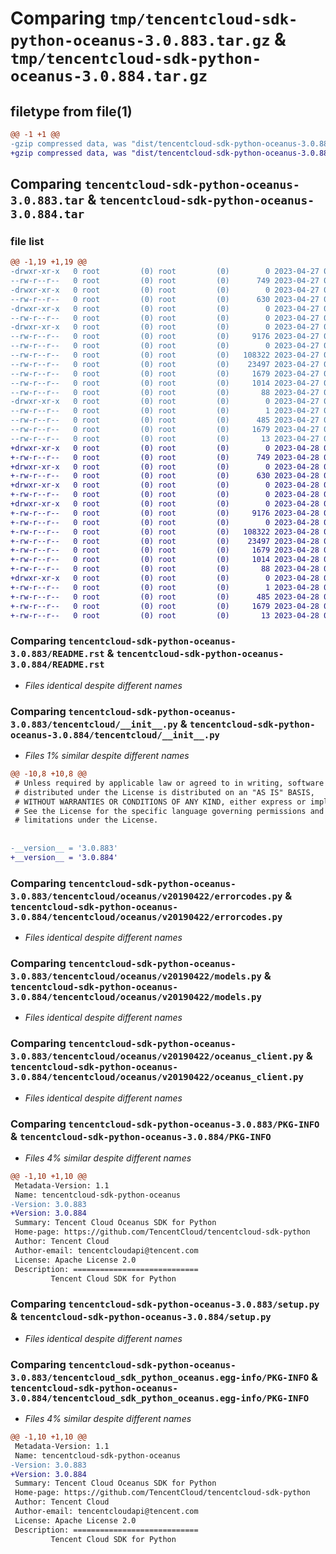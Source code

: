 # Comparing `tmp/tencentcloud-sdk-python-oceanus-3.0.883.tar.gz` & `tmp/tencentcloud-sdk-python-oceanus-3.0.884.tar.gz`

## filetype from file(1)

```diff
@@ -1 +1 @@
-gzip compressed data, was "dist/tencentcloud-sdk-python-oceanus-3.0.883.tar", last modified: Thu Apr 27 00:41:57 2023, max compression
+gzip compressed data, was "dist/tencentcloud-sdk-python-oceanus-3.0.884.tar", last modified: Fri Apr 28 02:35:05 2023, max compression
```

## Comparing `tencentcloud-sdk-python-oceanus-3.0.883.tar` & `tencentcloud-sdk-python-oceanus-3.0.884.tar`

### file list

```diff
@@ -1,19 +1,19 @@
-drwxr-xr-x   0 root         (0) root         (0)        0 2023-04-27 00:41:57.000000 tencentcloud-sdk-python-oceanus-3.0.883/
--rw-r--r--   0 root         (0) root         (0)      749 2023-04-27 00:41:56.000000 tencentcloud-sdk-python-oceanus-3.0.883/README.rst
-drwxr-xr-x   0 root         (0) root         (0)        0 2023-04-27 00:41:57.000000 tencentcloud-sdk-python-oceanus-3.0.883/tencentcloud/
--rw-r--r--   0 root         (0) root         (0)      630 2023-04-27 00:41:56.000000 tencentcloud-sdk-python-oceanus-3.0.883/tencentcloud/__init__.py
-drwxr-xr-x   0 root         (0) root         (0)        0 2023-04-27 00:41:57.000000 tencentcloud-sdk-python-oceanus-3.0.883/tencentcloud/oceanus/
--rw-r--r--   0 root         (0) root         (0)        0 2023-04-27 00:41:56.000000 tencentcloud-sdk-python-oceanus-3.0.883/tencentcloud/oceanus/__init__.py
-drwxr-xr-x   0 root         (0) root         (0)        0 2023-04-27 00:41:57.000000 tencentcloud-sdk-python-oceanus-3.0.883/tencentcloud/oceanus/v20190422/
--rw-r--r--   0 root         (0) root         (0)     9176 2023-04-27 00:41:56.000000 tencentcloud-sdk-python-oceanus-3.0.883/tencentcloud/oceanus/v20190422/errorcodes.py
--rw-r--r--   0 root         (0) root         (0)        0 2023-04-27 00:41:56.000000 tencentcloud-sdk-python-oceanus-3.0.883/tencentcloud/oceanus/v20190422/__init__.py
--rw-r--r--   0 root         (0) root         (0)   108322 2023-04-27 00:41:56.000000 tencentcloud-sdk-python-oceanus-3.0.883/tencentcloud/oceanus/v20190422/models.py
--rw-r--r--   0 root         (0) root         (0)    23497 2023-04-27 00:41:56.000000 tencentcloud-sdk-python-oceanus-3.0.883/tencentcloud/oceanus/v20190422/oceanus_client.py
--rw-r--r--   0 root         (0) root         (0)     1679 2023-04-27 00:41:57.000000 tencentcloud-sdk-python-oceanus-3.0.883/PKG-INFO
--rw-r--r--   0 root         (0) root         (0)     1014 2023-04-27 00:41:56.000000 tencentcloud-sdk-python-oceanus-3.0.883/setup.py
--rw-r--r--   0 root         (0) root         (0)       88 2023-04-27 00:41:57.000000 tencentcloud-sdk-python-oceanus-3.0.883/setup.cfg
-drwxr-xr-x   0 root         (0) root         (0)        0 2023-04-27 00:41:57.000000 tencentcloud-sdk-python-oceanus-3.0.883/tencentcloud_sdk_python_oceanus.egg-info/
--rw-r--r--   0 root         (0) root         (0)        1 2023-04-27 00:41:57.000000 tencentcloud-sdk-python-oceanus-3.0.883/tencentcloud_sdk_python_oceanus.egg-info/dependency_links.txt
--rw-r--r--   0 root         (0) root         (0)      485 2023-04-27 00:41:57.000000 tencentcloud-sdk-python-oceanus-3.0.883/tencentcloud_sdk_python_oceanus.egg-info/SOURCES.txt
--rw-r--r--   0 root         (0) root         (0)     1679 2023-04-27 00:41:57.000000 tencentcloud-sdk-python-oceanus-3.0.883/tencentcloud_sdk_python_oceanus.egg-info/PKG-INFO
--rw-r--r--   0 root         (0) root         (0)       13 2023-04-27 00:41:57.000000 tencentcloud-sdk-python-oceanus-3.0.883/tencentcloud_sdk_python_oceanus.egg-info/top_level.txt
+drwxr-xr-x   0 root         (0) root         (0)        0 2023-04-28 02:35:05.000000 tencentcloud-sdk-python-oceanus-3.0.884/
+-rw-r--r--   0 root         (0) root         (0)      749 2023-04-28 02:35:05.000000 tencentcloud-sdk-python-oceanus-3.0.884/README.rst
+drwxr-xr-x   0 root         (0) root         (0)        0 2023-04-28 02:35:05.000000 tencentcloud-sdk-python-oceanus-3.0.884/tencentcloud/
+-rw-r--r--   0 root         (0) root         (0)      630 2023-04-28 02:35:05.000000 tencentcloud-sdk-python-oceanus-3.0.884/tencentcloud/__init__.py
+drwxr-xr-x   0 root         (0) root         (0)        0 2023-04-28 02:35:05.000000 tencentcloud-sdk-python-oceanus-3.0.884/tencentcloud/oceanus/
+-rw-r--r--   0 root         (0) root         (0)        0 2023-04-28 02:35:05.000000 tencentcloud-sdk-python-oceanus-3.0.884/tencentcloud/oceanus/__init__.py
+drwxr-xr-x   0 root         (0) root         (0)        0 2023-04-28 02:35:05.000000 tencentcloud-sdk-python-oceanus-3.0.884/tencentcloud/oceanus/v20190422/
+-rw-r--r--   0 root         (0) root         (0)     9176 2023-04-28 02:35:05.000000 tencentcloud-sdk-python-oceanus-3.0.884/tencentcloud/oceanus/v20190422/errorcodes.py
+-rw-r--r--   0 root         (0) root         (0)        0 2023-04-28 02:35:05.000000 tencentcloud-sdk-python-oceanus-3.0.884/tencentcloud/oceanus/v20190422/__init__.py
+-rw-r--r--   0 root         (0) root         (0)   108322 2023-04-28 02:35:05.000000 tencentcloud-sdk-python-oceanus-3.0.884/tencentcloud/oceanus/v20190422/models.py
+-rw-r--r--   0 root         (0) root         (0)    23497 2023-04-28 02:35:05.000000 tencentcloud-sdk-python-oceanus-3.0.884/tencentcloud/oceanus/v20190422/oceanus_client.py
+-rw-r--r--   0 root         (0) root         (0)     1679 2023-04-28 02:35:05.000000 tencentcloud-sdk-python-oceanus-3.0.884/PKG-INFO
+-rw-r--r--   0 root         (0) root         (0)     1014 2023-04-28 02:35:05.000000 tencentcloud-sdk-python-oceanus-3.0.884/setup.py
+-rw-r--r--   0 root         (0) root         (0)       88 2023-04-28 02:35:05.000000 tencentcloud-sdk-python-oceanus-3.0.884/setup.cfg
+drwxr-xr-x   0 root         (0) root         (0)        0 2023-04-28 02:35:05.000000 tencentcloud-sdk-python-oceanus-3.0.884/tencentcloud_sdk_python_oceanus.egg-info/
+-rw-r--r--   0 root         (0) root         (0)        1 2023-04-28 02:35:05.000000 tencentcloud-sdk-python-oceanus-3.0.884/tencentcloud_sdk_python_oceanus.egg-info/dependency_links.txt
+-rw-r--r--   0 root         (0) root         (0)      485 2023-04-28 02:35:05.000000 tencentcloud-sdk-python-oceanus-3.0.884/tencentcloud_sdk_python_oceanus.egg-info/SOURCES.txt
+-rw-r--r--   0 root         (0) root         (0)     1679 2023-04-28 02:35:05.000000 tencentcloud-sdk-python-oceanus-3.0.884/tencentcloud_sdk_python_oceanus.egg-info/PKG-INFO
+-rw-r--r--   0 root         (0) root         (0)       13 2023-04-28 02:35:05.000000 tencentcloud-sdk-python-oceanus-3.0.884/tencentcloud_sdk_python_oceanus.egg-info/top_level.txt
```

### Comparing `tencentcloud-sdk-python-oceanus-3.0.883/README.rst` & `tencentcloud-sdk-python-oceanus-3.0.884/README.rst`

 * *Files identical despite different names*

### Comparing `tencentcloud-sdk-python-oceanus-3.0.883/tencentcloud/__init__.py` & `tencentcloud-sdk-python-oceanus-3.0.884/tencentcloud/__init__.py`

 * *Files 1% similar despite different names*

```diff
@@ -10,8 +10,8 @@
 # Unless required by applicable law or agreed to in writing, software
 # distributed under the License is distributed on an "AS IS" BASIS,
 # WITHOUT WARRANTIES OR CONDITIONS OF ANY KIND, either express or implied.
 # See the License for the specific language governing permissions and
 # limitations under the License.
 
 
-__version__ = '3.0.883'
+__version__ = '3.0.884'
```

### Comparing `tencentcloud-sdk-python-oceanus-3.0.883/tencentcloud/oceanus/v20190422/errorcodes.py` & `tencentcloud-sdk-python-oceanus-3.0.884/tencentcloud/oceanus/v20190422/errorcodes.py`

 * *Files identical despite different names*

### Comparing `tencentcloud-sdk-python-oceanus-3.0.883/tencentcloud/oceanus/v20190422/models.py` & `tencentcloud-sdk-python-oceanus-3.0.884/tencentcloud/oceanus/v20190422/models.py`

 * *Files identical despite different names*

### Comparing `tencentcloud-sdk-python-oceanus-3.0.883/tencentcloud/oceanus/v20190422/oceanus_client.py` & `tencentcloud-sdk-python-oceanus-3.0.884/tencentcloud/oceanus/v20190422/oceanus_client.py`

 * *Files identical despite different names*

### Comparing `tencentcloud-sdk-python-oceanus-3.0.883/PKG-INFO` & `tencentcloud-sdk-python-oceanus-3.0.884/PKG-INFO`

 * *Files 4% similar despite different names*

```diff
@@ -1,10 +1,10 @@
 Metadata-Version: 1.1
 Name: tencentcloud-sdk-python-oceanus
-Version: 3.0.883
+Version: 3.0.884
 Summary: Tencent Cloud Oceanus SDK for Python
 Home-page: https://github.com/TencentCloud/tencentcloud-sdk-python
 Author: Tencent Cloud
 Author-email: tencentcloudapi@tencent.com
 License: Apache License 2.0
 Description: ============================
         Tencent Cloud SDK for Python
```

### Comparing `tencentcloud-sdk-python-oceanus-3.0.883/setup.py` & `tencentcloud-sdk-python-oceanus-3.0.884/setup.py`

 * *Files identical despite different names*

### Comparing `tencentcloud-sdk-python-oceanus-3.0.883/tencentcloud_sdk_python_oceanus.egg-info/PKG-INFO` & `tencentcloud-sdk-python-oceanus-3.0.884/tencentcloud_sdk_python_oceanus.egg-info/PKG-INFO`

 * *Files 4% similar despite different names*

```diff
@@ -1,10 +1,10 @@
 Metadata-Version: 1.1
 Name: tencentcloud-sdk-python-oceanus
-Version: 3.0.883
+Version: 3.0.884
 Summary: Tencent Cloud Oceanus SDK for Python
 Home-page: https://github.com/TencentCloud/tencentcloud-sdk-python
 Author: Tencent Cloud
 Author-email: tencentcloudapi@tencent.com
 License: Apache License 2.0
 Description: ============================
         Tencent Cloud SDK for Python
```


